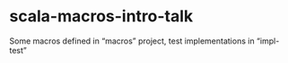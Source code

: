 # scala-macros-intro-talk

Some macros defined in “macros” project, test implementations in “impl-test”
